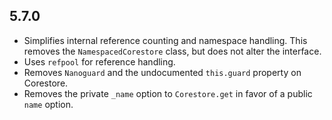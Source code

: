 ## 5.7.0
- Simplifies internal reference counting and namespace handling. This removes the `NamespacedCorestore` class, but does not alter the interface.
- Uses `refpool` for reference handling.
- Removes `Nanoguard` and the undocumented `this.guard` property on Corestore.
- Removes the private `_name` option to `Corestore.get` in favor of a public `name` option.
